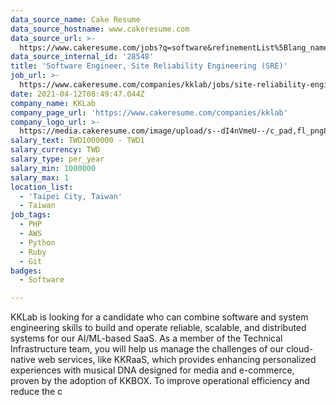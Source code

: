 ```yaml
---
data_source_name: Cake Resume
data_source_hostname: www.cakeresume.com
data_source_url: >-
  https://www.cakeresume.com/jobs?q=software&refinementList%5Blang_name%5D%5B0%5D=English&refinementList%5Bsalary_type%5D=per_year&range%5Bsalary_range%5D%5Bmin%5D=1000000&page=2
data_source_internal_id: '28548'
title: 'Software Engineer, Site Reliability Engineering (SRE)'
job_url: >-
  https://www.cakeresume.com/companies/kklab/jobs/site-reliability-engineer-54def9
date: 2021-04-12T08:49:47.044Z
company_name: KKLab
company_page_url: 'https://www.cakeresume.com/companies/kklab'
company_logo_url: >-
  https://media.cakeresume.com/image/upload/s--dI4nVmeU--/c_pad,fl_png8,h_200,w_200/v1618212813/udph96haejjesotcrlt7.png
salary_text: TWD1000000 - TWD1
salary_currency: TWD
salary_type: per_year
salary_min: 1000000
salary_max: 1
location_list:
  - 'Taipei City, Taiwan'
  - Taiwan
job_tags:
  - PHP
  - AWS
  - Python
  - Ruby
  - Git
badges:
  - Software

---
```


KKLab is looking for a candidate who can combine software and system engineering skills to build and operate reliable, scalable, and distributed systems for our AI/ML-based SaaS. As a member of the Technical Infrastructure team, you will help us manage the challenges of our cloud-native web services, like KKRaaS, which provides enhancing personalized experiences with musical DNA designed for media and e-commerce, proven by the adoption of KKBOX. To improve operational efficiency and reduce the c